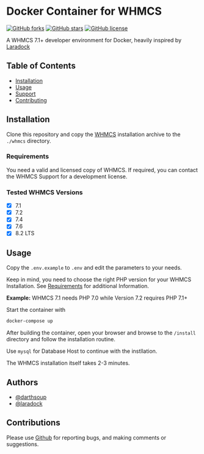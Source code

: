 # Docker Container for WHMCS

[![GitHub forks](https://img.shields.io/github/forks/darthsoup/docker-whmcs)](https://github.com/darthsoup/docker-whmcs/network)
[![GitHub stars](https://img.shields.io/github/stars/darthsoup/docker-whmcs)](https://github.com/darthsoup/docker-whmcs/stargazers)
[![GitHub license](https://img.shields.io/github/license/darthsoup/docker-whmcs)](https://github.com/darthsoup/docker-whmcs/blob/master/LICENSE.md)

A WHMCS 7.1+ developer environment for Docker, heavily inspired
by [Laradock](https://github.com/laradock/laradock/)

## Table of Contents

- [Installation](#installation)
- [Usage](#usage)
- [Support](#support)
- [Contributing](#contributing)

## Installation

Clone this repository and copy the [WHMCS](https://download.whmcs.com) installation archive to the `./whmcs` directory.

### Requirements

You need a valid and licensed copy of WHMCS. If required, you can contact the WHMCS Support for a development license.

### Tested WHMCS Versions

* [X] 7.1
* [X] 7.2
* [X] 7.4
* [X] 7.6
* [X] 8.2 LTS

## Usage

Copy the `.env.example` to `.env` and edit the parameters to your needs.

Keep in mind, you need to choose the right PHP version for your WHMCS Installation. See [Requirements](https://docs.whmcs.com/System_Requirements) for additional Information.

**Example:** WHMCS 7.1 needs PHP 7.0 while Version 7.2 requires PHP 7.1+

Start the container with

```bash
docker-compose up
```

After building the container, open your browser and browse to the `/install` directory and follow the installation routine.

Use `mysql` for Database Host to continue with the instllation.

The WHMCS installation itself takes 2-3 minutes.

## Authors

- [@darthsoup](https://github.com/darthsoup)
- [@laradock](https://github.com/laradock/laradock)

## Contributions

Please use [Github](https://github.com/darthsoup/docker-whmcs) for reporting bugs, and making comments or suggestions.
